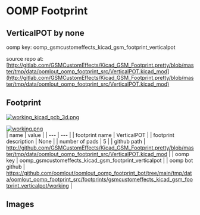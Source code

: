 # OOMP Footprint  
## VerticalPOT  by none  
  
oomp key: oomp_gsmcustomeffects_kicad_gsm_footprint_verticalpot  
  
source repo at: [http://gitlab.com/GSMCustomEffects/Kicad_GSM_Footprint.pretty/blob/master/tmp/data/oomlout_oomp_footprint_src/VerticalPOT.kicad_mod](http://gitlab.com/GSMCustomEffects/Kicad_GSM_Footprint.pretty/blob/master/tmp/data/oomlout_oomp_footprint_src/VerticalPOT.kicad_mod)  
## Footprint  
  
[![working_kicad_pcb_3d.png](working_kicad_pcb_3d_600.png)](working_kicad_pcb_3d.png)  
  
[![working.png](working_600.png)](working.png)  
| name | value | 
| --- | --- | 
| footprint name | VerticalPOT | 
| footprint description | None | 
| number of pads | 5 | 
| github path | http://github.com/GSMCustomEffects/Kicad_GSM_Footprint.pretty/blob/master/tmp/data/oomlout_oomp_footprint_src/VerticalPOT.kicad_mod | 
| oomp key | oomp_gsmcustomeffects_kicad_gsm_footprint_verticalpot | 
| oomp bot github | https://github.com/oomlout/oomlout_oomp_footprint_bot/tree/main/tmp/data/oomlout_oomp_footprint_src/footprints/gsmcustomeffects_kicad_gsm_footprint_verticalpot/working | 
## Images  
